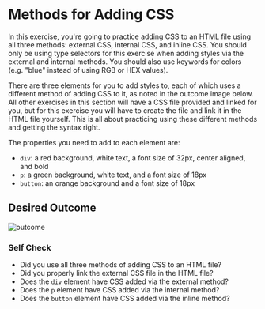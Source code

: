 # Methods for Adding CSS
In this exercise, you're going to practice adding CSS to an HTML file using all three methods: external CSS, internal CSS, and inline CSS. 
You should only be using type selectors for this exercise when adding styles via the external and internal methods. You should also use keywords for colors (e.g. "blue" instead of using RGB or HEX values).

There are three elements for you to add styles to, each of which uses a different method of adding CSS to it, as noted in the outcome image below. 
All other exercises in this section will have a CSS file provided and linked for you, but for this exercise you will have to create the file and link it in the HTML file yourself. 
This is all about practicing using these different methods and getting the syntax right.

The properties you need to add to each element are:

* `div`: a red background, white text, a font size of 32px, center aligned, and bold
* `p`: a green background, white text, and a font size of 18px
* `button`: an orange background and a font size of 18px

## Desired Outcome
![outcome](https://user-images.githubusercontent.com/70952936/131268832-f3a3bbde-c9e6-4e73-9b99-79ffa3d2144a.png)


### Self Check
- Did you use all three methods of adding CSS to an HTML file?
- Did you properly link the external CSS file in the HTML file?
- Does the `div` element have CSS added via the external method?
- Does the `p` element have CSS added via the internal method?
- Does the `button` element have CSS added via the inline method?
